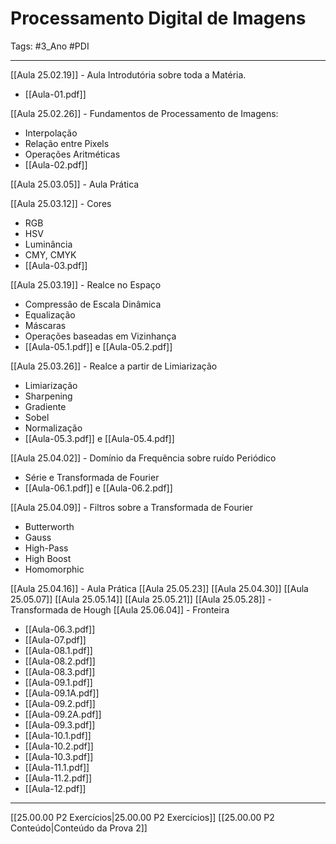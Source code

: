 # Processamento Digital de Imagens

Tags: #3_Ano #PDI 

---

[[Aula 25.02.19]] - Aula Introdutória sobre toda a Matéria.
- [[Aula-01.pdf]]

[[Aula 25.02.26]] - Fundamentos de Processamento de Imagens:
- Interpolação
- Relação entre Pixels
- Operações Aritméticas
- [[Aula-02.pdf]]

[[Aula 25.03.05]] - Aula Prática

[[Aula 25.03.12]] - Cores
- RGB
- HSV
- Luminância
- CMY, CMYK
- [[Aula-03.pdf]]

[[Aula 25.03.19]] - Realce no Espaço
- Compressâo de Escala Dinâmica
- Equalização
- Máscaras
- Operações baseadas em Vizinhança
- [[Aula-05.1.pdf]] e [[Aula-05.2.pdf]]

[[Aula 25.03.26]] - Realce a partir de Limiarização
- Limiarização
- Sharpening
- Gradiente
- Sobel
- Normalização
- [[Aula-05.3.pdf]] e [[Aula-05.4.pdf]]

[[Aula 25.04.02]] - Domínio da Frequência sobre ruído Periódico
- Série e Transformada de Fourier
- [[Aula-06.1.pdf]] e [[Aula-06.2.pdf]]

[[Aula 25.04.09]] - Filtros sobre a Transformada de Fourier
- Butterworth
- Gauss
- High-Pass
- High Boost
- Homomorphic

[[Aula 25.04.16]] - Aula Prática
[[Aula 25.05.23]]
[[Aula 25.04.30]]
[[Aula 25.05.07]]
[[Aula 25.05.14]]
[[Aula 25.05.21]]
[[Aula 25.05.28]] - Transformada de Hough
[[Aula 25.06.04]] - Fronteira

- [[Aula-06.3.pdf]]
- [[Aula-07.pdf]]
- [[Aula-08.1.pdf]]
- [[Aula-08.2.pdf]]
- [[Aula-08.3.pdf]]
- [[Aula-09.1.pdf]]
- [[Aula-09.1A.pdf]]
- [[Aula-09.2.pdf]]
- [[Aula-09.2A.pdf]]
- [[Aula-09.3.pdf]]
- [[Aula-10.1.pdf]]
- [[Aula-10.2.pdf]]
- [[Aula-10.3.pdf]]
- [[Aula-11.1.pdf]]
- [[Aula-11.2.pdf]]
- [[Aula-12.pdf]]

---

[[25.00.00 P2 Exercícios|25.00.00 P2 Exercícios]]
[[25.00.00 P2 Conteúdo|Conteúdo da Prova 2]]